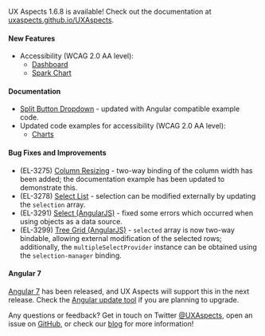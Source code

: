 UX Aspects 1.6.8 is available! Check out the documentation at [uxaspects.github.io/UXAspects](https://uxaspects.github.io/UXAspects).

#### New Features
* Accessibility (WCAG 2.0 AA level):
    * [Dashboard]({{baseUrl}}/#/components/dashboard#dashboard)
    * [Spark Chart]({{baseUrl}}/#/charts/spark-charts#spark-charts)

#### Documentation
* [Split Button Dropdown]({{baseUrl}}/#/components/buttons#split-button-dropdowns) - updated with Angular compatible example code.
* Updated code examples for accessibility (WCAG 2.0 AA level):
    * [Charts]({{baseUrl}}/#/charts/bar-charts)

#### Bug Fixes and Improvements
* (EL-3275) [Column Resizing]({{baseUrl}}/#/components/tables#column-resizing) - two-way binding of the column width has been added; the documentation example has been updated to demonstrate this.
* (EL-3278) [Select List]({{baseUrl}}/#/components/select#select-list) - selection can be modified externally by updating the `selection` array.
* (EL-3291) [Select (AngularJS)]({{baseUrl}}/#/components/select#select) - fixed some errors which occurred when using objects as a data source.
* (EL-3299) [Tree Grid (AngularJS)]({{baseUrl}}/#/components/tree-view#tree-grid-ng1) - `selected` array is now two-way bindable, allowing external modification of the selected rows; additionally, the `multipleSelectProvider` instance can be obtained using the `selection-manager` binding.

#### Angular 7
[Angular 7](https://blog.angular.io/version-7-of-angular-cli-prompts-virtual-scroll-drag-and-drop-and-more-c594e22e7b8c) has been released, and UX Aspects will support this in the next release. Check the [Angular update tool](https://update.angular.io/) if you are planning to upgrade.

Any questions or feedback? Get in touch on Twitter [@UXAspects](https://twitter.com/UXAspects), open an issue on [GitHub](https://github.com/UXAspects/UXAspects/issues), or check our [blog](https://uxaspects.github.io/UXAspects/#/blog) for more information!
